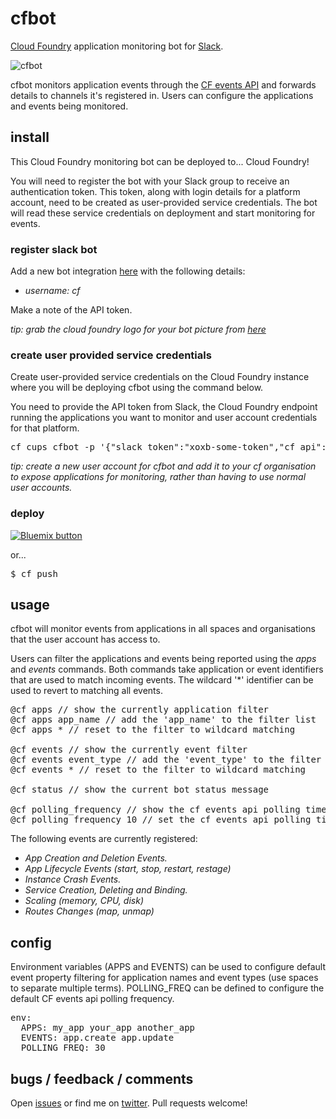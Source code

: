 # cfbot

[Cloud Foundry](http://cloudfoundry.org) application monitoring bot for
[Slack](https://slack.com).

![cfbot](http://jamesthom.as/images/cfbot-events.png)

cfbot monitors application events through the 
[CF events API](https://apidocs.cloudfoundry.org/224/events/list_all_events.html) and forwards
details to channels it's registered in. Users can configure the applications
and events being monitored.

## install 

This Cloud Foundry monitoring bot can be deployed to... Cloud Foundry!

You will need to register the bot with your Slack group to receive an
authentication token. This token, along with login details for 
a platform account, need to be created as user-provided service credentials.
The bot will read these service credentials on deployment and start monitoring
for events.

### register slack bot 

Add a new bot integration [here](https://slack.com/services/new/bot) with the
following details:

* *username:* _cf_

Make a note of the API token.

*tip: grab the cloud foundry logo for your bot picture from [here](https://twitter.com/cloudfoundry)*

### create user provided service credentials 

Create user-provided service credentials on the Cloud Foundry
instance where you will be deploying cfbot using the command below.

You need to provide the API token from Slack, the Cloud Foundry endpoint running
the applications you want to monitor and user account credentials for that
platform. 

<pre>
cf cups cfbot -p '{"slack_token":"xoxb-some-token","cf_api":"https://api.ng.bluemix.net", "cf_username":"xxx", "cf_password":"xxx"}'
</pre>

*tip: create a new user account for cfbot and add it to your cf organisation to expose applications 
for monitoring, rather than having to use normal user accounts.*

### deploy 

<a href="https://bluemix.net/deploy?repository=https://github.com/jthomas/cfbot" target="_blank">
<img src="http://bluemix.net/deploy/button.png" alt="Bluemix button" />
</a>

or... 
<pre>
$ cf push
</pre>

## usage 

cfbot will monitor events from applications in all spaces and
organisations that the user account has access to. 

Users can filter the applications and events being reported using the *apps* and
*events* commands. Both commands take application or event identifiers that are
used to match incoming events. The wildcard '*' identifier can be used to revert
to matching all events.

<pre>
@cf apps // show the currently application filter
@cf apps app_name // add the 'app_name' to the filter list
@cf apps * // reset to the filter to wildcard matching

@cf events // show the currently event filter
@cf events event_type // add the 'event_type' to the filter list
@cf events * // reset to the filter to wildcard matching

@cf status // show the current bot status message

@cf polling_frequency // show the cf events api polling time in seconds
@cf polling_frequency 10 // set the cf events api polling time in seconds
</pre>

The following events are currently registered:

* _App Creation and Deletion Events._
* _App Lifecycle Events (start, stop, restart, restage)_
* _Instance Crash Events._
* _Service Creation, Deleting and Binding._
* _Scaling (memory, CPU, disk)_
* _Routes Changes (map, unmap)_
 
## config

Environment variables (APPS and EVENTS) can be used to configure default event property filtering for
application names and event types (use spaces to separate multiple terms).
POLLING_FREQ can be defined to configure the default CF events api polling
frequency.

<pre>
env: 
  APPS: my_app your_app another_app
  EVENTS: app.create app.update
  POLLING_FREQ: 30
</pre>

## bugs / feedback / comments

Open [issues](https://github.com/jthomas/cfbot/issues) or find me on [twitter](http://twitter.com/thomasj).
Pull requests welcome!
